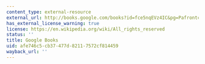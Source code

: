 ```yaml
---
content_type: external-resource
external_url: http://books.google.com/books?id=fce5nqEVz4IC&pg=Pafrontcover
has_external_license_warning: true
license: https://en.wikipedia.org/wiki/All_rights_reserved
status: ''
title: Google Books
uid: afe746c5-cb37-477d-8211-7572cf814459
wayback_url: ''
---
```

